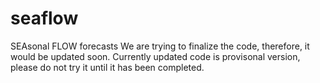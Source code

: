 # seaflow
SEAsonal FLOW forecasts
We are trying to finalize the code, therefore, it would be updated soon.
Currently updated code is provisonal version, please do not try it until it has been completed.
